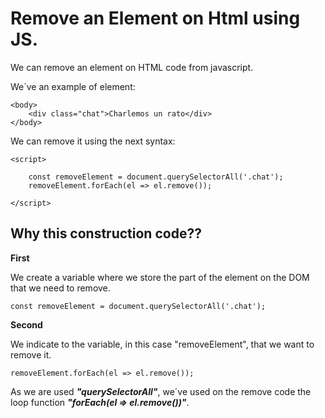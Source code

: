 # **Remove an Element on Html using JS.**

We can remove an element on HTML code from javascript.


We´ve an example of element:

    <body>
        <div class="chat">Charlemos un rato</div>
    </body>

We can remove it using the next syntax:

    <script>

        const removeElement = document.querySelectorAll('.chat');
        removeElement.forEach(el => el.remove());
    
    </script>

## **Why this construction code??**

**First**

We create a variable where we store the part of the element on the DOM that we need to remove.

    const removeElement = document.querySelectorAll('.chat');

**Second**

We indicate to the variable, in this case "removeElement", that we want to remove it.

    removeElement.forEach(el => el.remove());

As we are used _**"querySelectorAll"**_, we´ve used on the remove code the loop function _**"forEach(el => el.remove())"**_.
